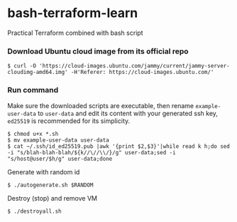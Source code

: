 # bash-terraform-learn
Practical Terraform combined with bash script

### Download Ubuntu cloud image from its official repo
```
$ curl -O 'https://cloud-images.ubuntu.com/jammy/current/jammy-server-cloudimg-amd64.img' -H'Referer: https://cloud-images.ubuntu.com/'
```

### Run command
Make sure the downloaded scripts are executable, then rename `example-user-data` to `user-data` and edit its content with your generated ssh key, `ed25519` is recommended for its simplicity.
```
$ chmod u+x *.sh
$ mv example-user-data user-data
$ cat ~/.ssh/id_ed25519.pub |awk '{print $2,$3}'|while read k h;do sed -i "s/blah-blah-blah/${k//\//\\/}/g" user-data;sed -i "s/host@user/$h/g" user-data;done
```
Generate with random id
```
$ ./autogenerate.sh $RANDOM
```

Destroy (stop) and remove VM
```
$ ./destroyall.sh
```
